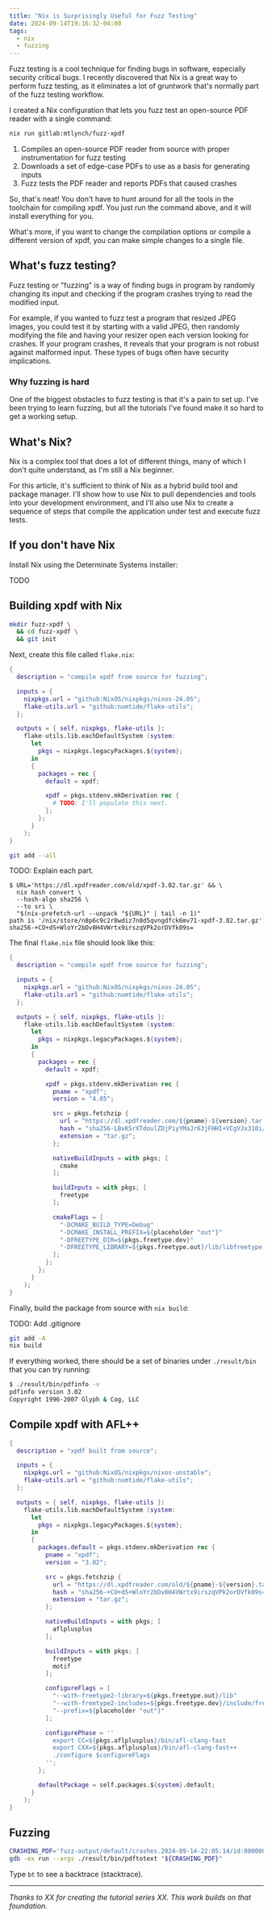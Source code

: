 ```yaml
---
title: "Nix is Surprisingly Useful for Fuzz Testing"
date: 2024-09-14T19:16:32-04:00
tags:
  - nix
  - fuzzing
---
```


Fuzz testing is a cool technique for finding bugs in software, especially security critical bugs. I recently discovered that Nix is a great way to perform fuzz testing, as it eliminates a lot of gruntwork that's normally part of the fuzz testing workflow.

I created a Nix configuration that lets you fuzz test an open-source PDF reader with a single command:

```bash
nix run gitlab:mtlynch/fuzz-xpdf
```

1. Compiles an open-source PDF reader from source with proper instrumentation for fuzz testing
1. Downloads a set of edge-case PDFs to use as a basis for generating inputs
1. Fuzz tests the PDF reader and reports PDFs that caused crashes

So, that's neat! You don't have to hunt around for all the tools in the toolchain for compiling xpdf. You just run the command above, and it will install everything for you.

What's more, if you want to change the compilation options or compile a different version of xpdf, you can make simple changes to a single file.

## What's fuzz testing?

Fuzz testing or "fuzzing" is a way of finding bugs in program by randomly changing its input and checking if the program crashes trying to read the modified input.

For example, if you wanted to fuzz test a program that resized JPEG images, you could test it by starting with a valid JPEG, then randomly modifying the file and having your resizer open each version looking for crashes. If your program crashes, it reveals that your program is not robust against malformed input. These types of bugs often have security implications.

### Why fuzzing is hard

One of the biggest obstacles to fuzz testing is that it's a pain to set up. I've been trying to learn fuzzing, but all the tutorials I've found make it so hard to get a working setup.

## What's Nix?

Nix is a complex tool that does a lot of different things, many of which I don't quite understand, as I'm still a Nix beginner.

For this article, it's sufficient to think of Nix as a hybrid build tool and package manager. I'll show how to use Nix to pull dependencies and tools into your development environment, and I'll also use Nix to create a sequence of steps that compile the application under test and execute fuzz tests.

## If you don't have Nix

Install Nix using the Determinate Systems installer:

TODO

## Building xpdf with Nix

```bash
mkdir fuzz-xpdf \
  && cd fuzz-xpdf \
  && git init
```

Next, create this file called `flake.nix`:

```nix
{
  description = "compile xpdf from source for fuzzing";

  inputs = {
    nixpkgs.url = "github:NixOS/nixpkgs/nixos-24.05";
    flake-utils.url = "github:numtide/flake-utils";
  };

  outputs = { self, nixpkgs, flake-utils }:
    flake-utils.lib.eachDefaultSystem (system:
      let
        pkgs = nixpkgs.legacyPackages.${system};
      in
      {
        packages = rec {
          default = xpdf;

          xpdf = pkgs.stdenv.mkDerivation rec {
            # TODO: I'll populate this next.
          };
        };
      }
    );
}
```

```bash
git add --all
```

TODO: Explain each part.

```
$ URL='https://dl.xpdfreader.com/old/xpdf-3.02.tar.gz' && \
  nix hash convert \
  --hash-algo sha256 \
  --to sri \
  "$(nix-prefetch-url --unpack "${URL}" | tail -n 1)"
path is '/nix/store/n8p6c9c2r8wdiz7n8d5qvngdfck6mv71-xpdf-3.02.tar.gz'
sha256-+CO+dS+WloYr2bDv8H4VWrtx9irszqVPk2orDVfk09s=
```

The final `flake.nix` file should look like this:

```nix
{
  description = "compile xpdf from source for fuzzing";

  inputs = {
    nixpkgs.url = "github:NixOS/nixpkgs/nixos-24.05";
    flake-utils.url = "github:numtide/flake-utils";
  };

  outputs = { self, nixpkgs, flake-utils }:
    flake-utils.lib.eachDefaultSystem (system:
      let
        pkgs = nixpkgs.legacyPackages.${system};
      in
      {
        packages = rec {
          default = xpdf;

          xpdf = pkgs.stdenv.mkDerivation rec {
            pname = "xpdf";
            version = "4.05";

            src = pkgs.fetchzip {
              url = "https://dl.xpdfreader.com/${pname}-${version}.tar.gz";
              hash = "sha256-LBxKSrXTdoulZDjPiyYMaJr63jFHHI+VCgVJx310i/w=";
              extension = "tar.gz";
            };

            nativeBuildInputs = with pkgs; [
              cmake
            ];

            buildInputs = with pkgs; [
              freetype
            ];

            cmakeFlags = [
              "-DCMAKE_BUILD_TYPE=Debug"
              "-DCMAKE_INSTALL_PREFIX=${placeholder "out"}"
              "-DFREETYPE_DIR=${pkgs.freetype.dev}"
              "-DFREETYPE_LIBRARY=${pkgs.freetype.out}/lib/libfreetype.so"
            ];
          };
        };
      }
    );
}
```

Finally, build the package from source with `nix build`:

TODO: Add .gitignore

```bash
git add -A
nix build
```

If everything worked, there should be a set of binaries under `./result/bin` that you can try running:

```bash
$ ./result/bin/pdfinfo -v
pdfinfo version 3.02
Copyright 1996-2007 Glyph & Cog, LLC
```

## Compile xpdf with AFL++

```nix
{
  description = "xpdf built from source";

  inputs = {
    nixpkgs.url = "github:NixOS/nixpkgs/nixos-unstable";
    flake-utils.url = "github:numtide/flake-utils";
  };

  outputs = { self, nixpkgs, flake-utils }:
    flake-utils.lib.eachDefaultSystem (system:
      let
        pkgs = nixpkgs.legacyPackages.${system};
      in
      {
        packages.default = pkgs.stdenv.mkDerivation rec {
          pname = "xpdf";
          version = "3.02";

          src = pkgs.fetchzip {
            url = "https://dl.xpdfreader.com/old/${pname}-${version}.tar.gz";
            hash = "sha256-+CO+dS+WloYr2bDv8H4VWrtx9irszqVPk2orDVfk09s=";
            extension = "tar.gz";
          };

          nativeBuildInputs = with pkgs; [
            aflplusplus
          ];

          buildInputs = with pkgs; [
            freetype
            motif
          ];

          configureFlags = [
            "--with-freetype2-library=${pkgs.freetype.out}/lib"
            "--with-freetype2-includes=${pkgs.freetype.dev}/include/freetype2"
            "--prefix=${placeholder "out"}"
          ];

          configurePhase = ''
            export CC=${pkgs.aflplusplus}/bin/afl-clang-fast
            export CXX=${pkgs.aflplusplus}/bin/afl-clang-fast++
            ./configure $configureFlags
          '';
        };

        defaultPackage = self.packages.${system}.default;
      }
    );
}
```

## Fuzzing

```bash
CRASHING_PDF='fuzz-output/default/crashes.2024-09-14-22:05:14/id:000000,sig:11,src:000862+000165,time:102771,execs:57754,op:splice,rep:13'
gdb -ex run --args ./result/bin/pdftotext "${CRASHING_PDF}"
```

Type `bt` to see a backtrace (stacktrace).

---

_Thanks to XX for creating the tutorial series XX. This work builds on that foundation._
